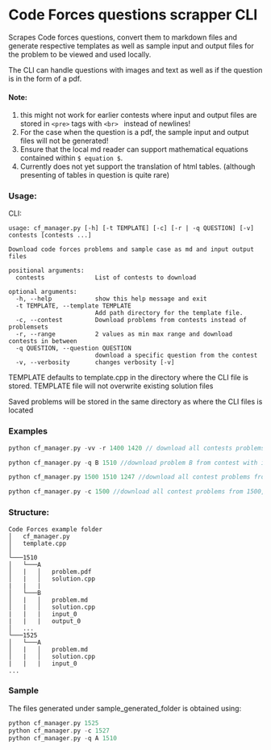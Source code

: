 # Code Forces questions scrapper CLI

Scrapes Code forces questions, convert them to markdown files and generate respective templates as well as sample input and output files for the problem to be viewed and used locally.

The CLI can handle questions with images and text as well as if the question is in the form of a pdf.

#### Note: 

1. this might not work for earlier contests where input and output files are stored in `<pre>` tags with `<br> ` instead of newlines!
2. For the case when the question is a pdf, the sample input and output files will not be generated!
3. Ensure that the local md reader can support mathematical equations contained within `$ equation $`.
4. Currently does not yet support the translation of html tables. (although presenting of tables in question is quite rare)

### Usage:

CLI:

```shell
usage: cf_manager.py [-h] [-t TEMPLATE] [-c] [-r | -q QUESTION] [-v] contests [contests ...]

Download code forces problems and sample case as md and input output files

positional arguments:
  contests              List of contests to download

optional arguments:
  -h, --help            show this help message and exit
  -t TEMPLATE, --template TEMPLATE
                        Add path directory for the template file.
  -c, --contest         Download problems from contests instead of problemsets
  -r, --range           2 values as min max range and download contests in between
  -q QUESTION, --question QUESTION
                        download a specific question from the contest
  -v, --verbosity       changes verbosity [-v]
```

TEMPLATE defaults to template.cpp in the directory where the CLI file is stored. TEMPLATE file will not overwrite existing solution files

Saved problems will be stored in the same directory as where the CLI files is located

### Examples

```c++
python cf_manager.py -vv -r 1400 1420 // download all contests problems with 1400 to 1420 (inclusive) with verbose on
```

```c++
python cf_manager.py -q B 1510 //download problem B from contest with id of 1510
```

```c++
python cf_manager.py 1500 1510 1247 //download all contest problems from 1500, 1510 and 1247
```

```c++
python cf_manager.py -c 1500 //download all contest problems from 1500, 1510 and 1247 from CodeForces contest instead of problemset
```



### Structure:

```
Code Forces example folder
│   cf_manager.py
│   template.cpp
│
└───1510
│   └───A
│   |   │   problem.pdf
│   |   │   solution.cpp
|   |   |
│   └───B
│   |   │   problem.md
│   |   │   solution.cpp
|   |   |	input_0
|   |   |	output_0
│   ...
└───1525
│   └───A
│   |   │   problem.md
│   |   │   solution.cpp
|   |   | 	input_0
...
```

### Sample

The files generated under sample_generated_folder is obtained using:

```c++
python cf_manager.py 1525
python cf_manager.py -c 1527
python cf_manager.py -q A 1510
```

